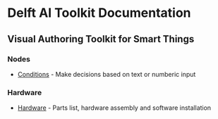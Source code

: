 # Delft AI Toolkit Documentation
## Visual Authoring Toolkit for Smart Things

### Nodes
* [Conditions](conditions.md) - Make decisions based on text or numberic input

### Hardware
* [Hardware](hardware.md) - Parts list, hardware assembly and software installation
